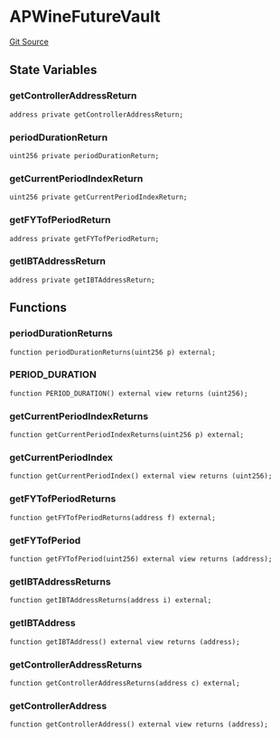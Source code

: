 # APWineFutureVault
[Git Source](https://github.com/Swivel-Finance/illuminate/blob/76b26ef748dc63cf89e3fa660df1bda262dcef15/src/mocks/APWineFutureVault.sol)


## State Variables
### getControllerAddressReturn

```solidity
address private getControllerAddressReturn;
```


### periodDurationReturn

```solidity
uint256 private periodDurationReturn;
```


### getCurrentPeriodIndexReturn

```solidity
uint256 private getCurrentPeriodIndexReturn;
```


### getFYTofPeriodReturn

```solidity
address private getFYTofPeriodReturn;
```


### getIBTAddressReturn

```solidity
address private getIBTAddressReturn;
```


## Functions
### periodDurationReturns


```solidity
function periodDurationReturns(uint256 p) external;
```

### PERIOD_DURATION


```solidity
function PERIOD_DURATION() external view returns (uint256);
```

### getCurrentPeriodIndexReturns


```solidity
function getCurrentPeriodIndexReturns(uint256 p) external;
```

### getCurrentPeriodIndex


```solidity
function getCurrentPeriodIndex() external view returns (uint256);
```

### getFYTofPeriodReturns


```solidity
function getFYTofPeriodReturns(address f) external;
```

### getFYTofPeriod


```solidity
function getFYTofPeriod(uint256) external view returns (address);
```

### getIBTAddressReturns


```solidity
function getIBTAddressReturns(address i) external;
```

### getIBTAddress


```solidity
function getIBTAddress() external view returns (address);
```

### getControllerAddressReturns


```solidity
function getControllerAddressReturns(address c) external;
```

### getControllerAddress


```solidity
function getControllerAddress() external view returns (address);
```

